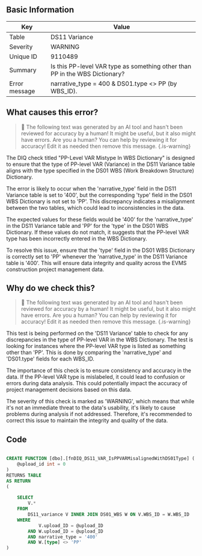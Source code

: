 ## Basic Information
| Key         | Value          |
|-------------|----------------|
| Table       | DS11 Variance |
| Severity    | WARNING |
| Unique ID   | 9110489   |
| Summary     | Is this PP-level VAR type as something other than PP in the WBS Dictionary? |
| Error message | narrative_type = 400 & DS01.type <> PP (by WBS_ID). |

## What causes this error?

> :robot: The following text was generated by an AI tool and hasn't been reviewed for accuracy by a human! It might be useful, but it also might have errors. Are you a human? You can help by reviewing it for accuracy! Edit it as needed then remove this message.
{.is-warning}

The DIQ check titled "PP-Level VAR Mistype In WBS Dictionary" is designed to ensure that the type of PP-level VAR (Variance) in the DS11 Variance table aligns with the type specified in the DS01 WBS (Work Breakdown Structure) Dictionary. 

The error is likely to occur when the 'narrative_type' field in the DS11 Variance table is set to '400', but the corresponding 'type' field in the DS01 WBS Dictionary is not set to 'PP'. This discrepancy indicates a misalignment between the two tables, which could lead to inconsistencies in the data.

The expected values for these fields would be '400' for the 'narrative_type' in the DS11 Variance table and 'PP' for the 'type' in the DS01 WBS Dictionary. If these values do not match, it suggests that the PP-level VAR type has been incorrectly entered in the WBS Dictionary. 

To resolve this issue, ensure that the 'type' field in the DS01 WBS Dictionary is correctly set to 'PP' whenever the 'narrative_type' in the DS11 Variance table is '400'. This will ensure data integrity and quality across the EVMS construction project management data.
## Why do we check this?

> :robot: The following text was generated by an AI tool and hasn't been reviewed for accuracy by a human! It might be useful, but it also might have errors. Are you a human? You can help by reviewing it for accuracy! Edit it as needed then remove this message.
{.is-warning}

This test is being performed on the 'DS11 Variance' table to check for any discrepancies in the type of PP-level VAR in the WBS Dictionary. The test is looking for instances where the PP-level VAR type is listed as something other than 'PP'. This is done by comparing the 'narrative_type' and 'DS01.type' fields for each WBS_ID.

The importance of this check is to ensure consistency and accuracy in the data. If the PP-level VAR type is mislabeled, it could lead to confusion or errors during data analysis. This could potentially impact the accuracy of project management decisions based on this data.

The severity of this check is marked as 'WARNING', which means that while it's not an immediate threat to the data's usability, it's likely to cause problems during analysis if not addressed. Therefore, it's recommended to correct this issue to maintain the integrity and quality of the data.
## Code

```sql

CREATE FUNCTION [dbo].[fnDIQ_DS11_VAR_IsPPVARMisalignedWithDS01Type] (
	@upload_id int = 0
)
RETURNS TABLE
AS RETURN
(
	
	SELECT
		V.*
	FROM 
		DS11_variance V INNER JOIN DS01_WBS W ON V.WBS_ID = W.WBS_ID
	WHERE 
			V.upload_ID = @upload_ID
		AND W.upload_ID = @upload_ID
		AND narrative_type = '400'
		AND W.[type] <> 'PP'
)
```
